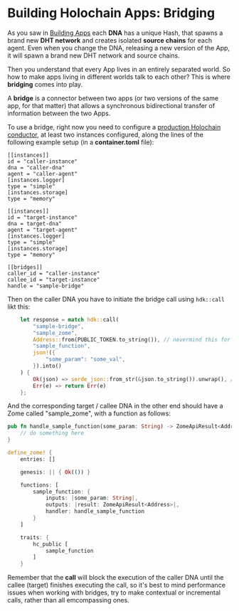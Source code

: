 # Building Holochain Apps: Bridging

As you saw in [Building Apps](./building_apps.md) each **DNA** has a unique Hash, that spawns a brand new **DHT network** and creates isolated **source chains** for each agent. Even when you change the DNA, releasing a new version of the App, it will spawn a brand new DHT network and source chains.

Then you understand that every App lives in an entirely separated world. So how to make apps living in different worlds talk to each other? This is where **bridging** comes into play.

A **bridge** is a connector between two apps (or two versions of the same app, for that matter) that allows a synchronous bidirectional transfer of information between the two Apps.

To use a bridge, right now you need to configure a [production Holochain conductor](./production_conductor.md), at least two instances configured, along the lines of the following example setup (in a **container.toml** file):

```
[[instances]]
id = "caller-instance"
dna = "caller-dna"
agent = "caller-agent"
[instances.logger]
type = "simple"
[instances.storage]
type = "memory"

[[instances]]
id = "target-instance"
dna = target-dna"
agent = "target-agent"
[instances.logger]
type = "simple"
[instances.storage]
type = "memory"

[[bridges]]
caller_id = "caller-instance"
callee_id = "target-instance"
handle = "sample-bridge"
```

Then on the caller DNA you have to initiate the bridge call using `hdk::call` likt this:

```rust
    let response = match hdk::call(
        "sample-bridge",
        "sample_zome",
        Address::from(PUBLIC_TOKEN.to_string()), // nevermind this for now
        "sample_function",
        json!({
            "some_param": "some_val",
        }).into()
    ) {
        Ok(json) => serde_json::from_str(&json.to_string()).unwrap(), // converts the return to JSON
        Err(e) => return Err(e)
    };
```

And the corresponding target / callee DNA in the other end should have a Zome called "sample_zome", with a function as follows:
```rust
pub fn handle_sample_function(some_param: String) -> ZomeApiResult<Address> {
    // do something here
}

define_zome! {
    entries: []

    genesis: || { Ok(()) }

    functions: [
        sample_function: {
            inputs: |some_param: String|,
            outputs: |result: ZomeApiResult<Address>|,
            handler: handle_sample_function
        }
    ]

    traits: {
        hc_public [
            sample_function
        ]
    }
```

Remember that the **call** will block the execution of the caller DNA until the callee (target) finishes executing the call, so it's best to mind performance issues when working with bridges, try to make contextual or incremental calls, rather than all emcompassing ones.



